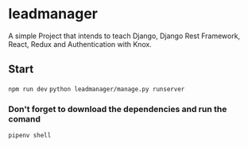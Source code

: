 # leadmanager

A simple Project that intends to teach Django, Django Rest Framework, React, Redux and Authentication with Knox.

## Start

`npm run dev`
`python leadmanager/manage.py runserver`

### Don't forget to download the dependencies and run the comand

`pipenv shell`
